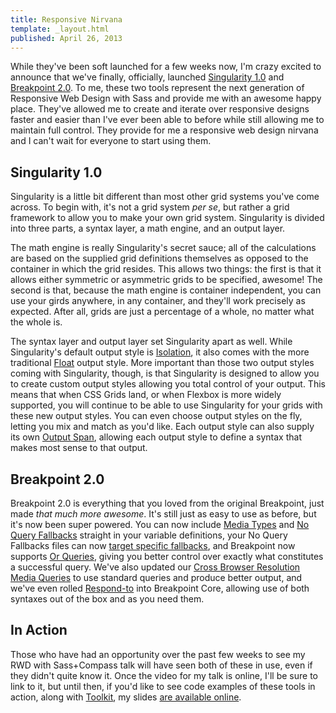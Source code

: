 ```yaml
---
title: Responsive Nirvana
template: _layout.html
published: April 26, 2013
---
```

While they've been soft launched for a few weeks now, I'm crazy excited to announce that we've finally, officially, launched [Singularity 1.0](https://github.com/Team-Sass/Singularity) and [Breakpoint 2.0](https://github.com/team-sass/breakpoint). To me, these two tools represent the next generation of Responsive Web Design with Sass and provide me with an awesome happy place. They've allowed me to create and iterate over responsive designs faster and easier than I've ever been able to before while still allowing me to maintain full control. They provide for me a responsive web design nirvana and I can't wait for everyone to start using them.

## Singularity 1.0

Singularity is a little bit different than most other grid systems you've come across. To begin with, it's not a grid system *per se*, but rather a grid framework to allow you to make your own grid system. Singularity is divided into three parts, a syntax layer, a math engine, and an output layer. 

The math engine is really Singularity's secret sauce; all of the calculations are based on the supplied grid definitions themselves as opposed to the container in which the grid resides. This allows two things: the first is that it allows either symmetric or asymmetric grids to be specified, awesome! The second is that, because the math engine is container independent, you can use your girds anywhere, in any container, and they'll work precisely as expected. After all, grids are just a percentage of a whole, no matter what the whole is.

The syntax layer and output layer set Singularity apart as well. While Singularity's default output style is [Isolation](https://github.com/Team-Sass/Singularity/wiki/Output-Styles#isolation), it also comes with the more traditional [Float](https://github.com/Team-Sass/Singularity/wiki/Output-Styles#float) output style. More important than those two output styles coming with Singularity, though, is that Singularity is designed to allow you to create custom output styles allowing you total control of your output. This means that when CSS Grids land, or when Flexbox is more widely supported, you will continue to be able to use Singularity for your grids with these new output styles. You can even choose output styles on the fly, letting you mix and match as you'd like. Each output style can also supply its own [Output Span](https://github.com/Team-Sass/Singularity/wiki/Spanning-The-Grid#output-span), allowing each output style to define a syntax that makes most sense to that output.

## Breakpoint 2.0

Breakpoint 2.0 is everything that you loved from the original Breakpoint, just made *that much more awesome*. It's still just as easy to use as before, but it's now been super powered. You can now include [Media Types](https://github.com/Team-Sass/breakpoint/wiki/Advanced-Media-Queries#media-types) and [No Query Fallbacks](https://github.com/Team-Sass/breakpoint/wiki/No-Query-Fallbacks) straight in your variable definitions, your No Query Fallbacks files can now [target specific fallbacks](https://github.com/Team-Sass/breakpoint/wiki/No-Query-Fallbacks#separate-fallback-file-specific-fallbacks), and Breakpoint now supports [Or Queries](https://github.com/Team-Sass/breakpoint/wiki/Advanced-Media-Queries#or-queries), giving you better control over exactly what constitutes a successful query. We've also updated our [Cross Browser Resolution Media Queries](https://github.com/Team-Sass/breakpoint/wiki/Advanced-Media-Queries#resolution-media-queries) to use standard queries and produce better output, and we've even rolled [Respond-to](https://github.com/Team-Sass/breakpoint/wiki/Respond-To) into Breakpoint Core, allowing use of both syntaxes out of the box and as you need them.

## In Action

Those who have had an opportunity over the past few weeks to see my RWD with Sass+Compass talk will have seen both of these in use, even if they didn't quite know it. Once the video for my talk is online, I'll be sure to link to it, but until then, if you'd like to see code examples of these tools in action, along with [Toolkit](https://github.com/team-sass/toolkit), my slides [are available online](http://snugug.github.io/RWD-with-Sass-Compass/#/).
